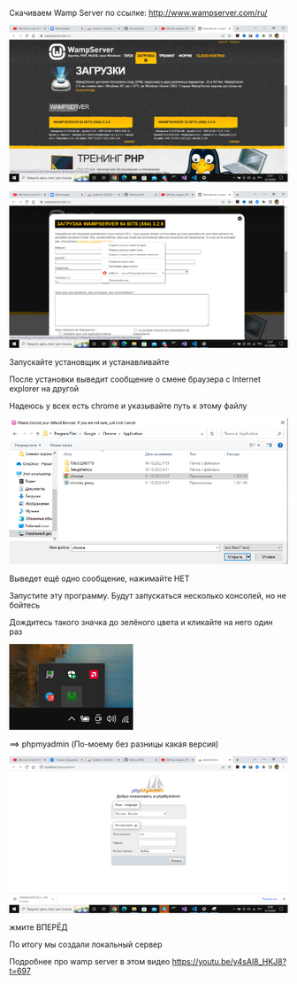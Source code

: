 Скачиваем Wamp Server по ссылке: http://www.wampserver.com/ru/

![image info](unknown_2022.10.23-21.27.png)

![image info](unknown_2022.10.23-21.27_1.png)

Запускайте установщик и устанавливайте

После установки выведит сообщение о смене браузера с Internet explorer на другой

Надеюсь у всех есть chrome и указывайте путь к этому файлу

![image info](Снимок.PNG)

Выведет ещё одно сообщение, нажимайте НЕТ

Запустите эту программу. Будут запускаться несколько консолей, но не бойтесь

Дождитесь такого значка до зелёного цвета и кликайте на него один раз

![image info](Снимок2.PNG)

==> phpmyadmin (По-моему без разницы какая версия)

![image info](Снимокэкрана(13).png)

жмите ВПЕРЁД

По итогу мы создали локальный сервер

Подробнее про wamp server в этом видео https://youtu.be/y4sAl8_HKJ8?t=697